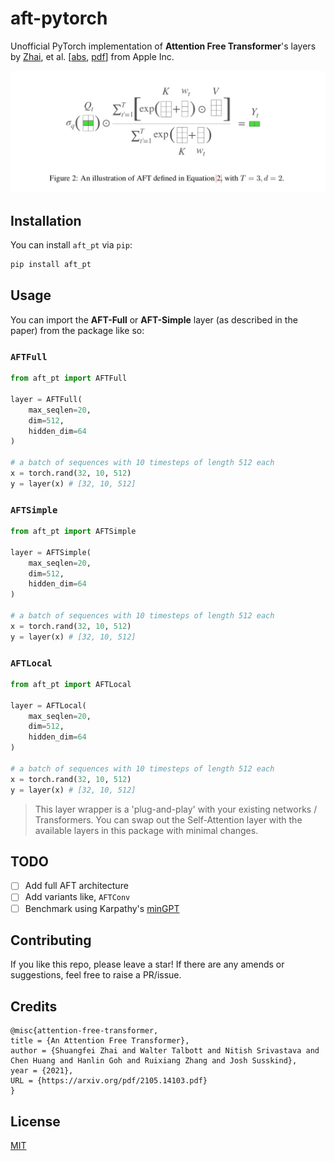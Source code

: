 # aft-pytorch
Unofficial PyTorch implementation of **Attention Free Transformer**'s layers by [Zhai](https://twitter.com/zhaisf?lang=en), et al. [[abs](https://openreview.net/forum?id=pW--cu2FCHY), [pdf](https://arxiv.org/pdf/2105.14103.pdf)] from Apple Inc.

<img src="https://github.com/ShenDezhou/aft-pytorch/blob/master/pic.png" width=650>

## Installation
You can install `aft_pt` via `pip`:

```bash
pip install aft_pt
```

## Usage
You can import the **AFT-Full** or **AFT-Simple** layer (as described in the paper) from the package like so:

### `AFTFull`
```python
from aft_pt import AFTFull

layer = AFTFull(
    max_seqlen=20,
    dim=512,
    hidden_dim=64
)

# a batch of sequences with 10 timesteps of length 512 each
x = torch.rand(32, 10, 512)
y = layer(x) # [32, 10, 512]
```

### `AFTSimple`
```python
from aft_pt import AFTSimple

layer = AFTSimple(
    max_seqlen=20,
    dim=512,
    hidden_dim=64
)

# a batch of sequences with 10 timesteps of length 512 each
x = torch.rand(32, 10, 512)
y = layer(x) # [32, 10, 512]
```
### `AFTLocal`
```python
from aft_pt import AFTLocal

layer = AFTLocal(
    max_seqlen=20,
    dim=512,
    hidden_dim=64
)

# a batch of sequences with 10 timesteps of length 512 each
x = torch.rand(32, 10, 512)
y = layer(x) # [32, 10, 512]
```

> This layer wrapper is a 'plug-and-play' with your existing networks / Transformers. You can swap out the Self-Attention layer with the available layers in this package with minimal changes.

## TODO
- [ ] Add full AFT architecture
- [ ] Add variants like, `AFTConv`
- [ ] Benchmark using Karpathy's [minGPT](https://github.com/karpathy/minGPT)

## Contributing
If you like this repo, please leave a star! If there are any amends or suggestions, feel free to raise a PR/issue.

## Credits
```
@misc{attention-free-transformer,
title = {An Attention Free Transformer},
author = {Shuangfei Zhai and Walter Talbott and Nitish Srivastava and Chen Huang and Hanlin Goh and Ruixiang Zhang and Josh Susskind},
year = {2021},
URL = {https://arxiv.org/pdf/2105.14103.pdf}
}
```

## License
[MIT](https://github.com/ShenDezhou/aft-pytorch/blob/main/LICENSE)
